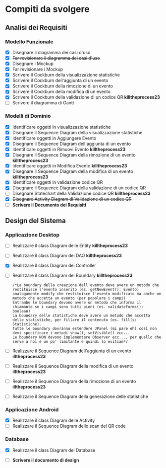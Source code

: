 # Compiti da svolgere

## Analisi dei Requisiti

### Modello Funzionale
- [x] Disegnare il diagramma dei casi d'uso
- [x] ~~Far revisionare il diagramma dei casi d'uso~~
- [x] Disegnare i Mockup
- [x] Far revisionare i Mockup
- [x] Scrivere il Cockburn della visualizzazione statistiche
- [x] Scrivere il Cockburn dell'aggiunta di un evento
- [x] Scrivere il Cockburn della rimozione di un evento
- [x] Scrivere il Cockburn della modifica di un evento
- [x] Scrivere il Cockburn della validazione di un codice QR **killtheprocess23**
- [ ] Scrivere il diagramma di Gantt

### Modelli di Dominio
- [x] Identificare oggetti in visualizzazione statistiche
- [x] Disegnare il Sequence Diagram della visualizzazione statistiche
- [x] Identificare oggetti in Aggiungere Evento
- [x] Disegnare il Sequence Diagram dell'aggiunta di un evento
- [x] Identificare oggetti in Rimuovi Evento **killtheprocess23**
- [x] Disegnare il Sequence Diagram della rimozione di un evento **killtheprocess23**
- [x] Identificare oggetti in Modifica Evento **killtheprocess23**
- [x] Disegnare il Sequence Diagram della modifica di un evento **killtheprocess23**
- [x] Identificare oggetti in validazione codice QR
- [x] Disegnare il Sequence Diagram della validazione di un codice QR
- [ ] Disegnare Statechart della Validazione codice QR **killtheprocess23**
- [x] ~~Disegnare Activity Diagram di Validazione di un codice QR~~
- [ ] **Scrivere il Documento dei Requisiti**

## Design del Sistema

### Applicazione Desktop
- [ ] Realizzare il class Diagram delle Entity **killtheprocess23**
- [ ] Realizzare il class Diagram dei DAO **killtheprocess23**
- [x] Realizzare il class Diagram dei Controller 
- [ ] Realizzare il class Diagram dei Boundary **killtheprocess23**
      
      /*La boundary della creazione dell'evento deve avere un metodo che restituisce l'evento inserito (es. getNewEvent(): Evento)
      analogamente modify che restituisce l'evento modificato ma anche un metodo che accetta un evento (per popolare i campi)
      Entrambe le boundary devono avere un metodo che informa il chiamante se i campi sono tutti pieni (es. validateForms(): boolean)
      La boundary delle statistiche deve avere un metodo che accetta delle statistiche, per fillare il contenuto (es. fill(s: Statistiche).
      Tutte le boundary dovranno estendere JPanel (mi pare eh) così non devi specificare i metodi show(), setVisible() ecc...
      Le boundary NON devono implementare Observer ecc..., per quello che serve a noi è un po' limitante e quindi lo evitiam*/
      
- [ ] Realizzare il Sequence Diagram dell'aggiunta di un evento **illtheprocess23**
- [ ] Realizzare il Sequence Diagram della modifica di un evento **illtheprocess23**
- [ ] Realizzare il Sequence Diagram della rimozione di un evento **illtheprocess23**
- [ ] Realizzare il Sequence Diagram della generazione delle statistiche

### Applicazione Android
- [x] Realizzare il class Diagram delle Activity
- [ ] Realizzare il Sequence Diagram dello scan del QR code 

### Database
- [x] Realizzare il class Diagram del Database

- [ ] **Scrivere il documento di design**
